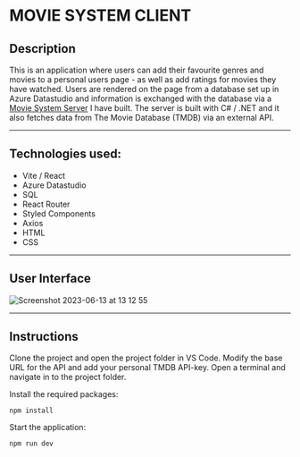 # MOVIE SYSTEM CLIENT

## Description 

This is an application where users can add their favourite genres and movies to a personal users page - as well as add ratings for movies they have watched. Users are rendered on the page from a database set up in Azure Datastudio and information is exchanged with the database via a [Movie System Server](https://github.com/AnnaAxelsson051/Movie-System-Server) I have built. The server is built with C# / .NET and it also fetches data from The Movie Database (TMDB) via an external API.


---

## Technologies used:

- Vite / React
- Azure Datastudio
- SQL
- React Router
- Styled Components
- Axios
- HTML
- CSS

--- 

## User Interface


![Screenshot 2023-06-13 at 13 12 55](https://github.com/AnnaAxelsson051/Open_AI_Codex/assets/103879144/fe9b0038-ef85-46c5-9939-c681d3a9b09b)

---

## Instructions 

Clone the project and open the project folder in VS Code. Modify the base URL for the API and add your personal TMDB API-key. Open a terminal and navigate in to the project folder.

Install the required packages:

```
npm install 
```
Start the application:
```
npm run dev 
```